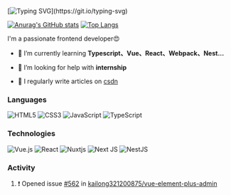 [![Typing SVG](https://readme-typing-svg.demolab.com?font=Fira+Code&size=22&duration=3000&pause=3000&vCenter=true&width=435&lines=%F0%9F%A5%B0Hey%EF%BC%81Nice+to+see+you.)](https://git.io/typing-svg)

[![Anurag's GitHub stats](https://github-readme-stats.vercel.app/api?username=singleeeee&theme=tokyonight&show_icons=true&hide_title=true)](https://github.com/anuraghazra/github-readme-stats)
[![Top Langs](https://github-readme-stats.vercel.app/api/top-langs/?username=singleeeee&theme=tokyonight&layout=compact)](https://github.com/anuraghazra/github-readme-stats)

 I'm a passionate frontend developer😍
- 🌱 I’m currently learning **Typescript、Vue、React、Webpack、Nest...**

- 🤝 I’m looking for help with **internship**

- 📝 I regularly write articles on [csdn](https://blog.csdn.net/2202_75922690?spm=1010.2135.3001.5343)

### Languages
![HTML5](https://img.shields.io/badge/html5-%23E34F26.svg?style=for-the-badge&logo=html5&logoColor=white)
![CSS3](https://img.shields.io/badge/css3-%231572B6.svg?style=for-the-badge&logo=css3&logoColor=white)
![JavaScript](https://img.shields.io/badge/javascript-%23323330.svg?style=for-the-badge&logo=javascript&logoColor=%23F7DF1E)
![TypeScript](https://img.shields.io/badge/typescript-%23007ACC.svg?style=for-the-badge&logo=typescript&logoColor=white)

### Technologies
![Vue.js](https://img.shields.io/badge/vuejs-%2335495e.svg?style=for-the-badge&logo=vuedotjs&logoColor=%234FC08D)
![React](https://img.shields.io/badge/react-%2320232a.svg?style=for-the-badge&logo=react&logoColor=%2361DAFB)
![Nuxtjs](https://img.shields.io/badge/Nuxt-002E3B?style=for-the-badge&logo=nuxtdotjs&logoColor=#00DC82)
![Next JS](https://img.shields.io/badge/Next-black?style=for-the-badge&logo=next.js&logoColor=white)
![NestJS](https://img.shields.io/badge/nestjs-%23E0234E.svg?style=for-the-badge&logo=nestjs&logoColor=white)

### Activity
<!--START_SECTION:activity-->
1. ❗ Opened issue [#562](https://github.com/kailong321200875/vue-element-plus-admin/issues/562) in [kailong321200875/vue-element-plus-admin](https://github.com/kailong321200875/vue-element-plus-admin)
<!--END_SECTION:activity-->

